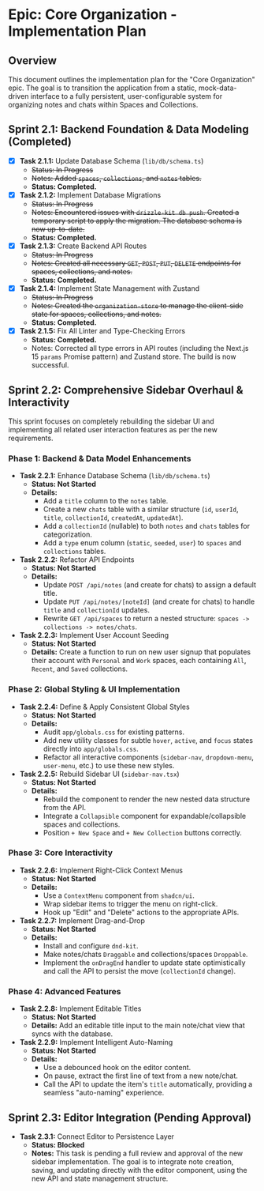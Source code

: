 # Epic: Core Organization - Implementation Plan

## Overview
This document outlines the implementation plan for the "Core Organization" epic. The goal is to transition the application from a static, mock-data-driven interface to a fully persistent, user-configurable system for organizing notes and chats within Spaces and Collections.

## Sprint 2.1: Backend Foundation & Data Modeling (Completed)

- [x] **Task 2.1.1:** Update Database Schema (`lib/db/schema.ts`)
  - ~~Status: In Progress~~
  - ~~Notes: Added `spaces`, `collections`, and `notes` tables.~~
  - **Status: Completed.**
- [x] **Task 2.1.2:** Implement Database Migrations
  - ~~Status: In Progress~~
  - ~~Notes: Encountered issues with `drizzle-kit db push`. Created a temporary script to apply the migration. The database schema is now up-to-date.~~
  - **Status: Completed.**
- [x] **Task 2.1.3:** Create Backend API Routes
  - ~~Status: In Progress~~
  - ~~Notes: Created all necessary `GET`, `POST`, `PUT`, `DELETE` endpoints for spaces, collections, and notes.~~
  - **Status: Completed.**
- [x] **Task 2.1.4:** Implement State Management with Zustand
  - ~~Status: In Progress~~
  - ~~Notes: Created the `organization-store` to manage the client-side state for spaces, collections, and notes.~~
  - **Status: Completed.**
- [x] **Task 2.1.5:** Fix All Linter and Type-Checking Errors
  - **Status: Completed.**
  - Notes: Corrected all type errors in API routes (including the Next.js 15 `params` Promise pattern) and Zustand store. The build is now successful.

## Sprint 2.2: Comprehensive Sidebar Overhaul & Interactivity

This sprint focuses on completely rebuilding the sidebar UI and implementing all related user interaction features as per the new requirements.

### Phase 1: Backend & Data Model Enhancements
- **Task 2.2.1:** Enhance Database Schema (`lib/db/schema.ts`)
  - **Status: Not Started**
  - **Details:**
    - Add a `title` column to the `notes` table.
    - Create a new `chats` table with a similar structure (`id`, `userId`, `title`, `collectionId`, `createdAt`, `updatedAt`).
    - Add a `collectionId` (nullable) to both `notes` and `chats` tables for categorization.
    - Add a `type` enum column (`static`, `seeded`, `user`) to `spaces` and `collections` tables.
- **Task 2.2.2:** Refactor API Endpoints
  - **Status: Not Started**
  - **Details:**
    - Update `POST /api/notes` (and create for chats) to assign a default title.
    - Update `PUT /api/notes/[noteId]` (and create for chats) to handle `title` and `collectionId` updates.
    - Rewrite `GET /api/spaces` to return a nested structure: `spaces -> collections -> notes/chats`.
- **Task 2.2.3:** Implement User Account Seeding
  - **Status: Not Started**
  - **Details:** Create a function to run on new user signup that populates their account with `Personal` and `Work` spaces, each containing `All`, `Recent`, and `Saved` collections.

### Phase 2: Global Styling & UI Implementation
- **Task 2.2.4:** Define & Apply Consistent Global Styles
  - **Status: Not Started**
  - **Details:**
    - Audit `app/globals.css` for existing patterns.
    - Add new utility classes for subtle `hover`, `active`, and `focus` states directly into `app/globals.css`.
    - Refactor all interactive components (`sidebar-nav`, `dropdown-menu`, `user-menu`, etc.) to use these new styles.
- **Task 2.2.5:** Rebuild Sidebar UI (`sidebar-nav.tsx`)
  - **Status: Not Started**
  - **Details:**
    - Rebuild the component to render the new nested data structure from the API.
    - Integrate a `Collapsible` component for expandable/collapsible spaces and collections.
    - Position `+ New Space` and `+ New Collection` buttons correctly.

### Phase 3: Core Interactivity
- **Task 2.2.6:** Implement Right-Click Context Menus
  - **Status: Not Started**
  - **Details:**
    - Use a `ContextMenu` component from `shadcn/ui`.
    - Wrap sidebar items to trigger the menu on right-click.
    - Hook up "Edit" and "Delete" actions to the appropriate APIs.
- **Task 2.2.7:** Implement Drag-and-Drop
  - **Status: Not Started**
  - **Details:**
    - Install and configure `dnd-kit`.
    - Make notes/chats `Draggable` and collections/spaces `Droppable`.
    - Implement the `onDragEnd` handler to update state optimistically and call the API to persist the move (`collectionId` change).

### Phase 4: Advanced Features
- **Task 2.2.8:** Implement Editable Titles
  - **Status: Not Started**
  - **Details:** Add an editable title input to the main note/chat view that syncs with the database.
- **Task 2.2.9:** Implement Intelligent Auto-Naming
  - **Status: Not Started**
  - **Details:**
    - Use a debounced hook on the editor content.
    - On pause, extract the first line of text from a new note/chat.
    - Call the API to update the item's `title` automatically, providing a seamless "auto-naming" experience.

## Sprint 2.3: Editor Integration (Pending Approval)
- **Task 2.3.1:** Connect Editor to Persistence Layer
  - **Status: Blocked**
  - **Notes:** This task is pending a full review and approval of the new sidebar implementation. The goal is to integrate note creation, saving, and updating directly with the editor component, using the new API and state management structure. 